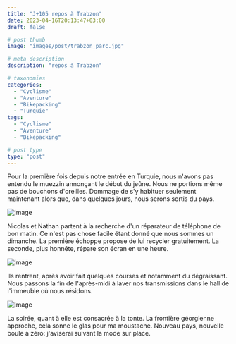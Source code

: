 ```yaml
---
title: "J+105 repos à Trabzon"
date: 2023-04-16T20:13:47+03:00
draft: false

# post thumb
image: "images/post/trabzon_parc.jpg"

# meta description
description: "repos à Trabzon"

# taxonomies
categories:
  - "Cyclisme" 
  - "Aventure" 
  - "Bikepacking"
  - "Turquie" 
tags:
  - "Cyclisme" 
  - "Aventure" 
  - "Bikepacking" 

# post type
type: "post"
---
```


Pour la première fois depuis notre entrée en Turquie, nous n'avons pas entendu le muezzin annonçant le début du jeûne. Nous ne portions même pas de bouchons d'oreilles. Dommage de s'y habituer seulement maintenant alors que, dans quelques jours, nous serons sortis du pays. 

![image](../../images/post/trabzon_muraille.jpg)

Nicolas et Nathan partent à la recherche d'un réparateur de téléphone de bon matin. Ce n'est pas chose facile étant donné que nous sommes un dimanche. La première échoppe propose de lui recycler gratuitement. La seconde, plus honnête, répare son écran en une heure. 

![image](../../images/post/trabzon_hauteurs.jpg)

Ils rentrent, après avoir fait quelques courses et notamment du dégraissant. Nous passons la fin de l'après-midi à laver nos transmissions dans le hall de l'immeuble où nous résidons. 

![image](../../images/post/trabzon_hall.jpg)

La soirée, quant à elle est consacrée à la tonte. La frontière géorgienne approche, cela sonne le glas pour ma moustache. Nouveau pays, nouvelle boule à zéro: j'aviserai suivant la mode sur place. 
